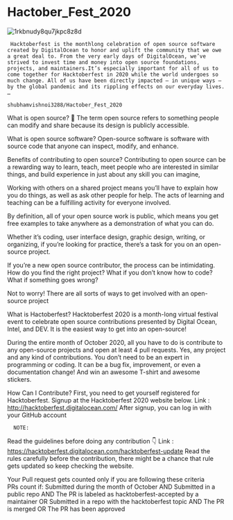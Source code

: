 # Hactober_Fest_2020
   ![1rkbnudy8qu7jkpc8z8d](https://user-images.githubusercontent.com/65655892/129394781-6e82e899-6e05-41ad-9f19-6603b6a10477.gif)
                  
     Hacktoberfest is the monthlong celebration of open source software created by DigitalOcean to honor and uplift the community that we owe a great deal to. From the very early days of DigitalOcean, we’ve strived to invest time and money into open source foundations, projects, and maintainers.It’s especially important for all of us to come together for Hacktoberfest in 2020 while the world undergoes so much change. All of us have been directly impacted — in unique ways — by the global pandemic and its rippling effects on our everyday lives. …
                                                           shubhamvishnoi3288/Hactober_Fest_2020
What is open source? 🤔
The term open source refers to something people can modify and share because its design is publicly accessible.
                      
What is open source software?
Open-source software is software with source code that anyone can inspect, modify, and enhance.

Benefits of contributing to open source?
Contributing to open source can be a rewarding way to learn, teach, meet people who are interested in similar things, and build experience in just about any skill you can imagine,

Working with others on a shared project means you’ll have to explain how you do things, as well as ask other people for help. The acts of learning and teaching can be a fulfilling activity for everyone involved.

By definition, all of your open source work is public, which means you get free examples to take anywhere as a demonstration of what you can do.

Whether it’s coding, user interface design, graphic design, writing, or organizing, if you’re looking for practice, there’s a task for you on an open-source project.

If you’re a new open source contributor, the process can be intimidating. How do you find the right project? What if you don’t know how to code? What if something goes wrong?

Not to worry! There are all sorts of ways to get involved with an open-source project

What is Hactoberfest?
Hacktoberfest 2020 is a month-long virtual festival event to celebrate open source contributions presented by Digital Ocean, Intel, and DEV. It is the easiest way to get into an open-source!

During the entire month of October 2020, all you have to do is contribute to any open-source projects and open at least 4 pull requests. Yes, any project and any kind of contributions. You don’t need to be an expert in programming or coding. It can be a bug fix, improvement, or even a documentation change! And win an awesome T-shirt and awesome stickers.

 How Can I Contribute?
 First, you need to get yourself registered for Hacktoberfest. Signup at the Hacktoberfest 2020 website below.
        Link : http://hacktoberfest.digitalocean.com/
 After signup, you can log in with your GitHub account
          
      NOTE:
 Read the guidelines before doing any contribution 👇
        Link : https://hacktoberfest.digitalocean.com/hacktoberfest-update
Read the rules carefully before the contribution, there might be a chance that rule gets updated so keep checking the website.

Your Pull request gets counted only if you are following these criteria  
          PRs count if:
          Submitted during the month of October AND
          Submitted in a public repo AND 
          The PR is labeled as hacktoberfest-accepted by a maintainer OR
          Submitted in a repo with the hacktoberfest topic AND 
          The PR is merged OR
          The PR has been approved



 
 
 
 
 
